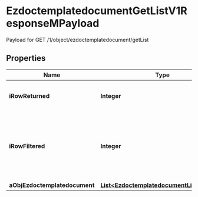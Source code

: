 

# EzdoctemplatedocumentGetListV1ResponseMPayload

Payload for GET /1/object/ezdoctemplatedocument/getList

## Properties

| Name | Type | Description | Notes |
|------------ | ------------- | ------------- | -------------|
|**iRowReturned** | **Integer** | The number of rows returned |  |
|**iRowFiltered** | **Integer** | The number of rows matching your filters (if any) or the total number of rows |  |
|**aObjEzdoctemplatedocument** | [**List&lt;EzdoctemplatedocumentListElement&gt;**](EzdoctemplatedocumentListElement.md) |  |  |



